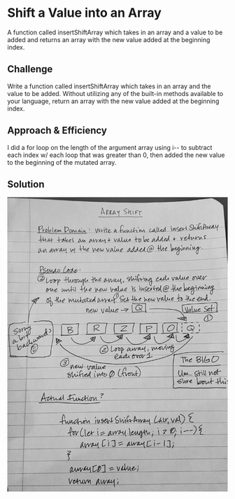 # Shift a Value into an Array
A function called insertShiftArray which takes in an array and a value to be added and returns an array with the new value added at the beginning index.

## Challenge
Write a function called insertShiftArray which takes in an array and the value to be added. Without utilizing any of the built-in methods available to your language, return an array with the new value added at the beginning index.

## Approach & Efficiency
I did a for loop on the length of the argument array using i-- to subtract each index w/ each loop that was greater than 0, then added the new value to the beginning of the mutated array.

## Solution
![UML Diagram](assets/array-shift.jpg)